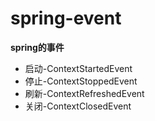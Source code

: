 # spring-event

**spring的事件**

- 启动-ContextStartedEvent
- 停止-ContextStoppedEvent
- 刷新-ContextRefreshedEvent
- 关闭-ContextClosedEvent